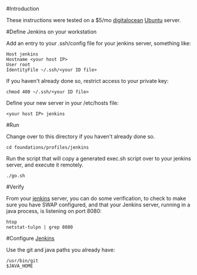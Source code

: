 #Introduction

These instructions were tested on a $5/mo [digitalocean](http://www.digitalocean.com) [Ubuntu](http://www.ubuntu.com) server.

#Define Jenkins on your workstation

Add an entry to your .ssh/config file for your jenkins server, something like:

    Host jenkins
    Hostname <your host IP>
    User root
    IdentityFile ~/.ssh/<your ID file>
    
If you haven't already done so, restrict access to your private key:

    chmod 400 ~/.ssh/<your ID file>
    
Define your new server in your /etc/hosts file:
    
    <your host IP> jenkins

   
#Run

Change over to this directory if you haven't already done so.

    cd foundations/profiles/jenkins

Run the script that will copy a generated exec.sh script
over to your jenkins server, and execute it remotely.
 
    ./go.sh

#Verify

From your [jenkins](http://jenkins:8080) server, you can do some verification, to check to make sure you have SWAP configured, and 
that your Jenkins server, running in a java process, is listening 
on port 8080:

    htop
    netstat-tulpn | grep 8080

#Configure [Jenkins](http://jenkins:8080)

Use the git and java paths you already have:

    /usr/bin/git
    $JAVA_HOME
    



